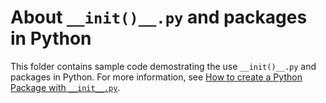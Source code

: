 # About `__init()__.py` and packages in Python

This folder contains sample code demostrating the use `__init()__.py` and packages in Python. For more information, see [How to create a Python Package with `__init__.py`](https://timothybramlett.com/How_to_create_a_Python_Package_with___init__py.html). 
